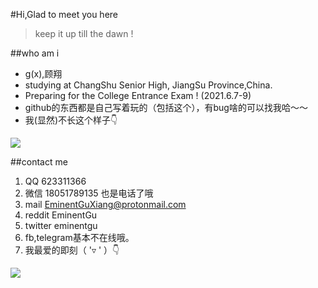 #Hi,Glad to meet you here

>keep it up till the dawn !

##who am i

* g(x),顾翔
* studying at ChangShu Senior High, JiangSu Province,China.
* Preparing for the College Entrance Exam ! (2021.6.7-9)
* github的东西都是自己写着玩的（包括这个），有bug啥的可以找我哈～～
* 我(显然)不长这个样子👇

![](https://gitee.com/eminentgu/eminentgu/raw/master/WechatIMG1.jpeg) 

##contact me

1. QQ 623311366
2. 微信 18051789135 也是电话了哦
3. mail EminentGuXiang@protonmail.com
4. reddit EminentGu
5. twitter eminentgu
6. fb,telegram基本不在线哦。
7. 我最爱的即刻（ '▿ ' ）👇

![](https://gitee.com/eminentgu/eminentgu/raw/master/jike_473842591384550_pic.jpg) 
